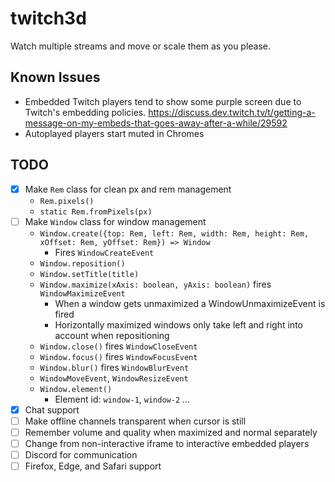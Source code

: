 # twitch3d

Watch multiple streams and move or scale them as you please.

## Known Issues

- Embedded Twitch players tend to show some purple screen due to Twitch's embedding policies. https://discuss.dev.twitch.tv/t/getting-a-message-on-my-embeds-that-goes-away-after-a-while/29592
- Autoplayed players start muted in Chromes

## TODO
- [x] Make `Rem` class for clean px and rem management
    - `Rem.pixels()`
    - `static Rem.fromPixels(px)`
- [ ] Make `Window` class for window management
    - `Window.create({top: Rem, left: Rem, width: Rem, height: Rem, xOffset: Rem, yOffset: Rem}) => Window`
        - Fires `WindowCreateEvent`
    - `Window.reposition()`
    - `Window.setTitle(title)`
    - `Window.maximize(xAxis: boolean, yAxis: boolean)` fires `WindowMaximizeEvent`
        - When a window gets unmaximized a WindowUnmaximizeEvent is fired
        - Horizontally maximized windows only take left and right into account when repositioning
    - `Window.close()` fires `WindowCloseEvent`
    - `Window.focus()` fires `WindowFocusEvent`
    - `Window.blur()` fires `WindowBlurEvent`
    - `WindowMoveEvent`, `WindowResizeEvent`
    - `Window.element()`
        - Element id: `window-1`, `window-2` ...
- [x] Chat support
- [ ] Make offline channels transparent when cursor is still
- [ ] Remember volume and quality when maximized and normal separately
- [ ] Change from non-interactive iframe to interactive embedded players
- [ ] Discord for communication
- [ ] Firefox, Edge, and Safari support

